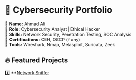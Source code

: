 # 🚀 Cybersecurity Portfolio  
🔹 **Name:** Ahmad Ali  
🔹 **Role:** Cybersecurity Analyst | Ethical Hacker  
🔹 **Skills:** Network Security, Penetration Testing, SOC Analysis  
🔹 **Certifications:** CEH, OSCP (if any)  
🔹 **Tools:** Wireshark, Nmap, Metasploit, Suricata, Zeek  

## 🔥 Featured Projects  
1️⃣ **[Network Sniffer](https://github.com/YourGitHubUsername/Network-Sniffer)
